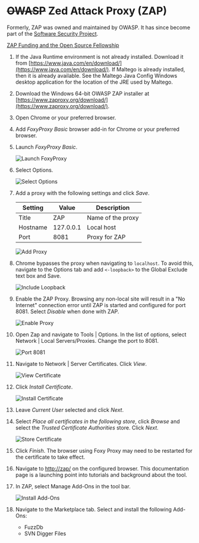 # ~~OWASP~~ Zed Attack Proxy (ZAP)

Formerly, ZAP was owned and maintained by OWASP. It has since become part of the [Software Security Project](https://softwaresecurityproject.org/). 

[ZAP Funding and the Open Source Fellowship](https://www.zaproxy.org/blog/2024-03-13-zap-funding-and-the-open-source-fellowship/)

1. If the Java Runtime environment is not already installed. Download it from [https://www.java.com/en/download/](https://www.java.com/en/download/). If Maltego is already installed, then it is already available. See the Maltego Java Config Windows desktop application for the location of the JRE used by Maltego. 

1. Download the Windows 64-bit OWASP ZAP installer at [https://www.zaproxy.org/download/](https://www.zaproxy.org/download/).

1. Open Chrome or your preferred browser.

1. Add _FoxyProxy Basic_ browser add-in for Chrome or your preferred browser.

1. Launch _FoxyProxy Basic_.

    ![Launch FoxyProxy](./images/FoxyProxy00.png "FoxyProxy extension")

1. Select Options.

    ![Select Options](./images/FoxyProxy01.png "Select Options")

1. Add a proxy with the following settings and click _Save_.  
  
    | Setting  | Value | Description |
    | -------- | ------- | ------- | 
    | Title | ZAP | Name of the proxy |
    | Hostname | 127.0.0.1 | Local host |
    | Port | 8081 | Proxy for ZAP |

    ![Add Proxy](./images/FoxyProxy02.png "Add Proxy")

1. Chrome bypasses the proxy when navigating to `localhost`. To avoid this, navigate to the Options tab and add `<-loopback>` to the Global Exclude text box and Save.

    ![Include Loopback](./images/FoxyProxy05.png "Include Loopback")

1. Enable the ZAP Proxy. Browsing any non-local site will result in a "No Internet" connection error until ZAP is started and configured for port 8081. Select _Disable_ when done with ZAP.

    ![Enable Proxy](./images/FoxyProxy04.png "Enable Proxy")

1. Open Zap and navigate to Tools | Options. In the list of options, select  Network | Local Servers/Proxies. Change the port to 8081.

    ![Port 8081](./images/ZAP00.png "Port 8081")

1. Navigate to Network | Server Certificates. Click _View_.

    ![View Certificate](./images/ZAP01.png "View Certificate")

1. Click _Install Certificate_.

    ![Install Certificate](./images/ZAP02.png "Install Certificate")

1. Leave _Current User_ selected and click _Next_.

1. Select _Place all certificates in the following store_, click _Browse_ and select the _Trusted Certificate Authorities_ store. Click _Next_.

    ![Store Certificate](./images/BurpCert02.png "Store Certificate")

1. Click _Finish_. The browser using Foxy Proxy may need to be restarted for the certificate to take effect.

1. Navigate to [http://zap/](http://zap/) on the configured browser. This documentation page is a launching point into tutorials and background about the tool.

1. In ZAP, select Manage Add-Ons in the tool bar.

    ![Install Add-Ons](./images/ZAP03.png "Install Add-Ons")

1. Navigate to the Marketplace tab. Select and install the following Add-Ons:

    - FuzzDb
    - SVN Digger Files
